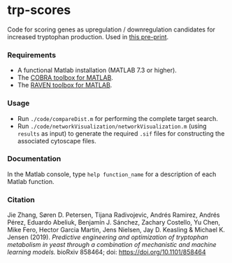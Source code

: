 
# trp-scores

Code for scoring genes as upregulation / downregulation candidates for increased tryptophan production. Used in [this pre-print](https://doi.org/10.1101/858464).

### Requirements

* A functional Matlab installation (MATLAB 7.3 or higher).
* The [COBRA toolbox for MATLAB](https://github.com/opencobra/cobratoolbox).
* The [RAVEN toolbox for MATLAB](https://github.com/SysBioChalmers/RAVEN).

### Usage

* Run `./code/compareDist.m` for performing the complete target search.
* Run `./code/networkVisualization/networkVisualization.m` (using `results` as input) to generate the required `.sif` files for constructing the associated cytoscape files.

### Documentation

In the Matlab console, type `help function_name` for a description of each Matlab function.

### Citation

Jie Zhang, Søren D. Petersen, Tijana Radivojevic, Andrés Ramirez, Andrés Pérez, Eduardo Abeliuk, Benjamín J. Sánchez, Zachary Costello, Yu Chen, Mike Fero, Hector Garcia Martin, Jens Nielsen, Jay D. Keasling & Michael K. Jensen (2019). _Predictive engineering and optimization of tryptophan metabolism in yeast through a combination of mechanistic and machine learning models._ bioRxiv 858464; doi: https://doi.org/10.1101/858464
